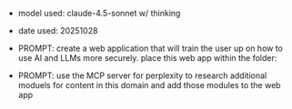 * model used: claude-4.5-sonnet w/ thinking
* date used: 20251028


* PROMPT:
create a web application that will train the user up on how to use AI and LLMs more securely. place this web app within the folder: 


* PROMPT:
use the MCP server for perplexity to research additional moduels for content in this domain and add those modules to the web app


